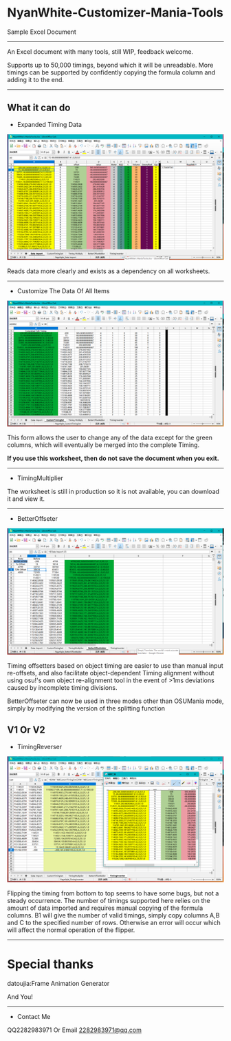 # NyanWhite-Customizer-Mania-Tools
Sample Excel Document

---

An Excel document with many tools, still WIP, feedback welcome.

Supports up to 50,000 timings, beyond which it will be unreadable. More timings can be supported by confidently copying the formula column and adding it to the end.

---

## What it can do

- Expanded Timing Data

![image-20221120132806212](1.png)

Reads data more clearly and exists as a dependency on all worksheets.

---

- Customize The Data Of All Items

![image-20221120133045504](2.png)

This form allows the user to change any of the data except for the green columns, which will eventually be merged into the complete Timing.

**If you use this worksheet, then do not save the document when you exit.**

---

- TimingMultiplier

The worksheet is still in production so it is not available, you can download it and view it.

---

- BetterOffseter

![image-20221120133831353](3.png)

Timing offsetters based on object timing are easier to use than manual input re-offsets, and also facilitate object-dependent Timing alignment without using osu!'s own object re-alignment tool in the event of >1ms deviations caused by incomplete timing divisions.

BetterOffseter can now be used in three modes other than OSUMania mode, simply by modifying the version of the splitting function

V1 Or V2
---

- TimingReverser

![image-20221120134541400](4.png)

Flipping the timing from bottom to top seems to have some bugs, but not a steady occurrence. The number of timings supported here relies on the amount of data imported and requires manual copying of the formula columns. B1 will give the number of valid timings, simply copy columns A,B and C to the specified number of rows. Otherwise an error will occur which will affect the normal operation of the flipper.

---

# Special thanks

datoujia:Frame Animation Generator

And You!

---

- Contact Me

QQ2282983971 Or Email 2282983971@qq.com
